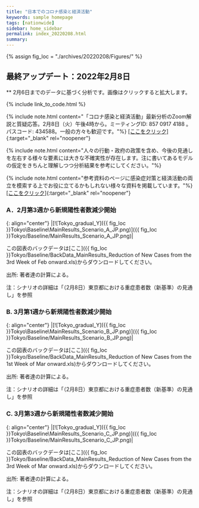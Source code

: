 ```yaml
---
title: "日本でのコロナ感染と経済活動"
keywords: sample homepage
tags: [nationwide]
sidebar: home_sidebar
permalink: index_20220208.html
summary:
---
```


{% assign fig_loc = "./archives/20220208/Figures/" %}

## 最終アップデート：2022年2月8日
** 2月6日までのデータに基づく分析です。画像はクリックすると拡大します。

{% include link_to_code.html %}

{% include note.html content="「コロナ感染と経済活動」最新分析のZoom解説と質疑応答。2月8日（火）午後4時から。ミーティングID: 857 0917 4188 。パスコード: 434588。一般の方々も歓迎です。"%}
[[ここをクリック]](https://u-tokyo-ac-jp.zoom.us/j/85709174188?pwd=cm5pTjJ0ZU9nelpWUkU3N2tyOGZLZz09){:target="_blank" rel="noopener"}

{% include note.html content="人々の行動・政府の政策を含め、今後の見通しを左右する様々な要素には大きな不確実性が存在します。注に書いてあるモデルの仮定をきちんと理解しつつ分析結果を参考にしてください。"%}

{% include note.html content="参考資料のページに感染症対策と経済活動の両立を模索する上でお役に立てるかもしれない様々な資料を掲載しています。"%}
[[ここをクリック]](https://covid19outputjapan.github.io/JP/resources.html){:target="_blank" rel="noopener"}



### A．2月第3週から新規陽性者数減少開始

{: align="center"}
|[![Tokyo_gradual_Y]({{ fig_loc }}Tokyo\Baseline\MainResults_Scenario_A_JP.png)]({{ fig_loc }}Tokyo/Baseline/MainResults_Scenario_A_JP.png)|

この図表のバックデータは[ここ]({{ fig_loc }}Tokyo/Baseline/BackData_MainResults_Reduction of New Cases from the 3rd Week of Feb onward.xls)からダウンロードしてください。

出所: 著者達の計算による。<br>

注：シナリオの詳細は「（2月8日）東京都における重症患者数（新基準）の見通し」を参照


### B. 3月第1週から新規陽性者数減少開始

{: align="center"}
|[![Tokyo_gradual_Y]({{ fig_loc }}Tokyo\Baseline\MainResults_Scenario_B_JP.png)]({{ fig_loc }}Tokyo/Baseline/MainResults_Scenario_B_JP.png)|

この図表のバックデータは[ここ]({{ fig_loc }}Tokyo/Baseline/BackData_MainResults_Reduction of New Cases from the 1st Week of Mar onward.xls)からダウンロードしてください。

出所: 著者達の計算による。<br>

注：シナリオの詳細は「（2月8日）東京都における重症患者数（新基準）の見通し」を参照

### C.  3月第3週から新規陽性者数減少開始

{: align="center"}
|[![Tokyo_gradual_Y]({{ fig_loc }}Tokyo\Baseline\MainResults_Scenario_C_JP.png)]({{ fig_loc }}Tokyo/Baseline/MainResults_Scenario_C_JP.png)|

この図表のバックデータは[ここ]({{ fig_loc }}Tokyo/Baseline/BackData_MainResults_Reduction of New Cases from the 3rd Week of Mar onward.xls)からダウンロードしてください。

出所: 著者達の計算による。<br>

注：シナリオの詳細は「（2月8日）東京都における重症患者数（新基準）の見通し」を参照






